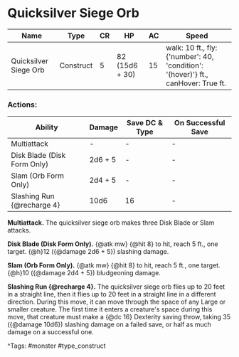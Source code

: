 # Quicksilver Siege Orb

| Name | Type | CR | HP | AC | Speed |
|------|------|----|----|----|-------|
| Quicksilver Siege Orb | Construct | 5 | 82 (15d6 + 30) | 15 | walk: 10 ft., fly: {'number': 40, 'condition': '(hover)'} ft., canHover: True ft. |

### Actions:

| Ability | Damage | Save DC & Type | On Successful Save |
|---------|--------|----------------|--------------------|
| Multiattack | - | - | - |
| Disk Blade (Disk Form Only) | 2d6 + 5 | - | - |
| Slam (Orb Form Only) | 2d4 + 5 | - | - |
| Slashing Run {@recharge 4} | 10d6 | 16 | - |


**Multiattack.** The quicksilver siege orb makes three Disk Blade or Slam attacks.

**Disk Blade (Disk Form Only).** {@atk mw} {@hit 8} to hit, reach 5 ft., one target. {@h}12 ({@damage 2d6 + 5}) slashing damage.

**Slam (Orb Form Only).** {@atk mw} {@hit 8} to hit, reach 5 ft., one target. {@h}10 ({@damage 2d4 + 5}) bludgeoning damage.

**Slashing Run {@recharge 4}.** The quicksilver siege orb flies up to 20 feet in a straight line, then it flies up to 20 feet in a straight line in a different direction. During this move, it can move through the space of any Large or smaller creature. The first time it enters a creature's space during this move, that creature must make a {@dc 16} Dexterity saving throw, taking 35 ({@damage 10d6}) slashing damage on a failed save, or half as much damage on a successful one.

^Tags: #monster #type_construct